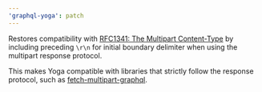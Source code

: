 ```yaml
---
'graphql-yoga': patch
---
```


Restores compatibility with [RFC1341: The Multipart Content-Type](https://www.w3.org/Protocols/rfc1341/7_2_Multipart.html) by including preceding `\r\n` for initial boundary delimiter when using the multipart response protocol.

This makes Yoga compatible with libraries that strictly follow the response protocol, such as [fetch-multipart-graphql](https://github.com/relay-tools/fetch-multipart-graphql).
